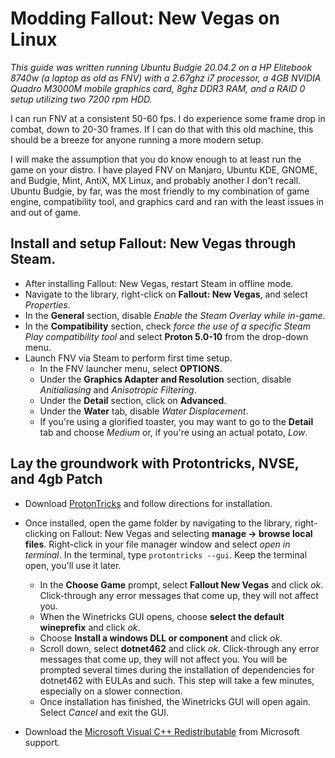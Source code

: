 # Modding Fallout: New Vegas on Linux

*This guide was written running Ubuntu Budgie 20.04.2 on a HP Elitebook 8740w (a laptop as old as FNV) with a 2.67ghz i7 processor, a 4GB NVIDIA Quadro M3000M mobile graphics card, 8ghz DDR3 RAM, and a RAID 0 setup utilizing two 7200 rpm HDD.*

I can run FNV at a consistent 50-60 fps. I do experience some frame drop in combat, down to 20-30 frames. If I can do that with this old machine, this should be a breeze for anyone running a more modern setup.

I will make the assumption that you do know enough to at least run the game on your distro. I have played FNV on Manjaro, Ubuntu KDE, GNOME, and Budgie, Mint, AntiX, MX Linux, and probably another I don't recall. Ubuntu Budgie, by far, was the most friendly to my combination of game engine, compatibility tool, and graphics card and ran with the least issues in and out of game.

## Install and setup Fallout: New Vegas through Steam.
+ After installing Fallout: New Vegas, restart Steam in offline mode.
+ Navigate to the library, right-click on **Fallout: New Vegas**, and select *Properties*.
+ In the **General** section, disable *Enable the Steam Overlay while in-game*.
+ In the **Compatibility** section, check *force the use of a specific Steam Play compatibility tool* and select **Proton 5.0-10** from the drop-down menu.
+ Launch FNV via Steam to perform first time setup.
    + In the FNV launcher menu, select **OPTIONS**.
    + Under the **Graphics Adapter and Resolution** section, disable *Anitialiasing* and *Anisotropic Filtering*.
    + Under the **Detail** section, click on **Advanced**.
    + Under the **Water** tab, disable *Water Displacement*.
    + If you're using a glorified toaster, you may want to go to the **Detail** tab and choose *Medium*  or, if you're using an actual potato, *Low*.
## Lay the groundwork with Protontricks, NVSE, and 4gb Patch
+ Download [ProtonTricks](https://github.com/Matoking/protontricks) and follow directions for installation.
+ Once installed, open the game folder by navigating to the library, right-clicking on Fallout: New Vegas and selecting **manage -> browse local files**. Right-click in your file manager window and select *open in terminal*. In the terminal, type ```protontricks --gui```. Keep the terminal open, you'll use it later.
    + In the **Choose Game** prompt, select **Fallout New Vegas** and click *ok*. Click-through any error messages that come up, they will not affect you.
    + When the Winetricks GUI opens, choose **select the default wineprefix** and click *ok*.
    + Choose **Install a windows DLL or component** and click *ok*.
    + Scroll down, select **dotnet462** and click *ok*. Click-through any error messages that come up, they will not affect you. You will be prompted several times during the installation of dependencies for dotnet462 with EULAs and such. This step will take a few minutes, especially on a slower connection.
    + Once installation has finished, the Winetricks GUI will open again. Select *Cancel* and exit the GUI.

+ Download the [Microsoft Visual C++ Redistributable](https://support.microsoft.com/en-us/topic/the-latest-supported-visual-c-downloads-2647da03-1eea-4433-9aff-95f26a218cc0) from Microsoft support.
